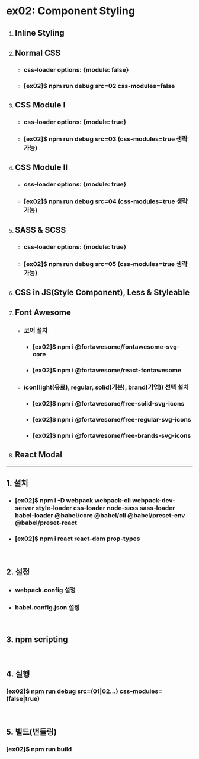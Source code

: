 # ex02: Component Styling
1. ## Inline Styling
2. ## Normal CSS
   * ### css-loader options: {module: false}
   * ### [ex02]$ npm run debug src=02 css-modules=false
3. ## CSS Module I
   * ### css-loader options: {module: true}
   * ### [ex02]$ npm run debug src=03 (css-modules=true 생략 가능)
4. ## CSS Module II
   * ### css-loader options: {module: true}
   * ### [ex02]$ npm run debug src=04 (css-modules=true 생략 가능)
5. ## SASS & SCSS
   * ### css-loader options: {module: true}
   * ### [ex02]$ npm run debug src=05 (css-modules=true 생략 가능)
6. ## CSS in JS(Style Component), Less & Styleable 
7. ## Font Awesome
   * ### 코어 설치
     * ### [ex02]$ npm i @fortawesome/fontawesome-svg-core
     * ### [ex02]$ npm i @fortawesome/react-fontawesome
   * ### icon(light(유료), regular, solid(기본), brand(기업)) 선택 설치
     * ### [ex02]$ npm i @fortawesome/free-solid-svg-icons
     * ### [ex02]$ npm i @fortawesome/free-regular-svg-icons
     * ### [ex02]$ npm i @fortawesome/free-brands-svg-icons
8. ## React Modal
---
##  1. 설치
* ### [ex02]$ npm i -D webpack webpack-cli webpack-dev-server style-loader css-loader node-sass sass-loader babel-loader @babel/core @babel/cli @babel/preset-env @babel/preset-react
* ### [ex02]$ npm i react react-dom prop-types
&nbsp;
##  2. 설정
  * ###  webpack.config 설정
  * ###  babel.config.json 설정
&nbsp;
##  3. npm scripting
&nbsp;
##  4. 실행
### [ex02]$ npm run debug src=(01|02...) css-modules=(false|true)
&nbsp;
##  5. 빌드(번들링)
### [ex02]$ npm run build

